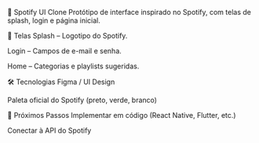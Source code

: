 📱 Spotify UI Clone
Protótipo de interface inspirado no Spotify, com telas de splash, login e página inicial.

📸 Telas
Splash – Logotipo do Spotify.

Login – Campos de e-mail e senha.

Home – Categorias e playlists sugeridas.

🛠️ Tecnologias
Figma / UI Design

Paleta oficial do Spotify (preto, verde, branco)

🚀 Próximos Passos
Implementar em código (React Native, Flutter, etc.)

Conectar à API do Spotify

